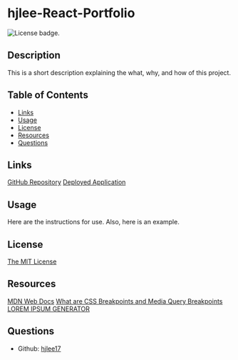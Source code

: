 # hjlee-React-Portfolio
![License badge.](https://img.shields.io/badge/License-MIT-yellow.svg) 

## Description
This is a short description explaining the what, why, and how of this project.

## Table of Contents
- [Links](#links)
- [Usage](#usage)
- [License](#license)
- [Resources](#resources)
- [Questions](#questions)

## Links
[GitHub Repository]()
[Deployed Application]()

## Usage
Here are the instructions for use. Also, here is an example.

## License
[The MIT License](https://opensource.org/licenses/MIT/)

## Resources
[MDN Web Docs](https://developer.mozilla.org/en-US/)
[What are CSS Breakpoints and Media Query Breakpoints](https://www.browserstack.com/guide/what-are-css-and-media-query-breakpoints)
[LOREM IPSUM GENERATOR](https://loremipsum.io/)

## Questions
- Github: [hjlee17](https://github.com/hjlee17)